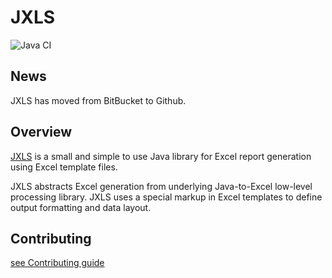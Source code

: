 # JXLS

![Java CI](https://github.com/jxlsteam/jxls/workflows/Java%20CI/badge.svg)

## News

JXLS has moved from BitBucket to Github.

## Overview

[JXLS](http://jxls.sourceforge.net/) is a small and simple to use Java library for Excel report generation using Excel template files.

JXLS abstracts Excel generation from underlying Java-to-Excel low-level processing library.
JXLS uses a special markup in Excel templates to define output formatting and data layout.

## Contributing

[see Contributing guide](CONTRIBUTING.md)

